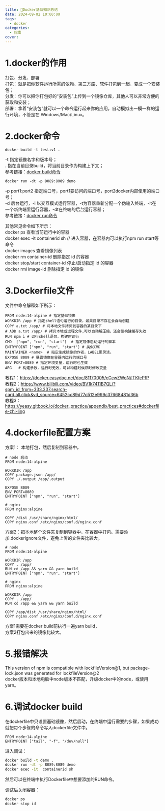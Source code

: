 ```yaml
---
title: 💐Docker基础知识总结
date: 2024-09-02 10:00:00
tags:
  - docker
categories:
  - 指南
cover: 
---
```


# 1.docker的作用
打包、分发、部署  
打包：就是把你软件运行所需的依赖、第三方库、软件打包到一起，变成一个安装包；  
分发：你可以把你打包好的“安装包”上传到一个镜像仓库，其他人可以非常方便的获取和安装；  
部署：拿着“安装包”就可以一个命令运行起来你的应用，自动模拟出一模一样的运行环境，不管是在 Windows/Mac/Linux。   
# 2.docker命令
```docker
docker build -t test:v1 .     
```
-t 指定镜像名字和版本号；  
. 指在当前目录build，将当前目录作为构建上下文；   
参考链接：[docker build命令](https://docs.docker.com/engine/reference/commandline/build/)
```docker
docker run -dt -p 8089:8089 demo
```
-p port1:port2 指定端口号，port1要访问的端口号，port2docker内部使用的端口号；  
-d 后台运行，-i 以交互模式运行容器，-t为容器重新分配一个伪输入终端，-it在一个新终端里运行容器，-dt在终端的后台运行容器；  
参考链接：[docker run命令](https://docs.docker.com/engine/reference/commandline/run/)  

其他常见命令如下所示：  
docker ps 查看当前运行中的容器  
docker exec -it  containerid sh  // 进入容器，在容器内可以执行npm run start等命令  
docker images 查看镜像列表  
docker rm container-id 删除指定 id 的容器  
docker stop/start container-id 停止/启动指定 id 的容器  
docker rmi image-id 删除指定 id 的镜像

# 3.Dockerfile文件
文件中命令解释如下所示：  
```docker
FROM node:14-alpine # 指定基础镜像
WORKDIR /app # 指定shell语句运行的目录，如果目录不存在会自动创建
COPY a.txt /app/ # 将本地文件拷贝到容器的某目录下
# ADD a.txt /app/ # 拷贝本地或远程文件,可以自动解压缩，还会使构建缓存失效
RUN npm i # 运行shell语句，构建时运行
CMD  ["npm", "run", "start"]  # 指定镜像启动运行的脚本
ENTRYPOINT ["npm", "run", "start"] # 类似CMD  
MAINTAINER <name>  # 指定生成镜像的作者，LABEL更灵活。  
EXPOSE 8089 # 暴露镜像在容器内运行的端口号  
ENV PORT=8089 # 指定环境变量，运行时也生效  
ARG   # 构建参数，运行时无效，可以构建时候临时修改变量
```
教程1：https://docker.easydoc.net/doc/81170005/cCewZWoN/lTKfePfP  
教程2：https://www.bilibili.com/video/BV1k7411B7QL/?spm_id_from=333.337.search-card.all.click&vd_source=6452cc89d77d512e999c37668481d36b  
教程3：https://yeasy.gitbook.io/docker_practice/appendix/best_practices#dockerfile-zhi-ling  
# 4.dockerfile配置方案
方案1：
本地打包，然后复制到容器中。
```docker
# node 启动
FROM node:14-alpine

WORKDIR /app
COPY package.json /app/
COPY ./.output /app/.output

EXPOSE 8089
ENV PORT=8089
ENTRYPOINT ["npm", "run", "start"]
```

```docker
# nginx
FROM nginx:alpine

COPY /dist /usr/share/nginx/html/
COPY nginx.conf /etc/nginx/conf.d/nginx.conf
```
方案2：把本地整个文件夹复制到容器中，在容器中打包。需要添加.dockerignore文件，避免上传的文件夹比较大。
```docker
# node
FROM node:14-alpine

WORKDIR /app
COPY . /app/
RUN cd /app && yarn && yarn build
ENTRYPOINT ["npm", "run", "start"]
```
```docker
# nginx
FROM nginx:alpine

WORKDIR /app
COPY . /app/
RUN cd /app && yarn && yarn build

COPY /app/dist /usr/share/nginx/html/
COPY nginx.conf /etc/nginx/conf.d/nginx.conf
```

方案1需要在docker build前执行一遍yarn build，  
方案2打包出来的镜像比较大。
# 5.报错解决
This version of npm is compatible with lockfileVersion@1, but package-lock.json was generated for lockfileVersion@2  
docker版本和本地电脑中node版本不匹配，升级docker中的node，或使用yarn。
# 6.调试docker build
在dockerfile中只设置基础镜像，然后启动，在终端中运行需要的步骤，如果成功就把每个步骤的命令写入dockerfile文件中。
```docker
FROM node:14-alpine
ENTRYPOINT ["tail", "-f", "/dev/null"]
```
进入调试：
```bash
docker build -t demo .
docker run -dt -p 8089:8089 demo
docker exec -it  containerid sh
```
然后可以在终端中执行Dockerfile中想要添加的RUN命令。  

调试后关闭容器：
```bash
docker ps
docker stop id
```

